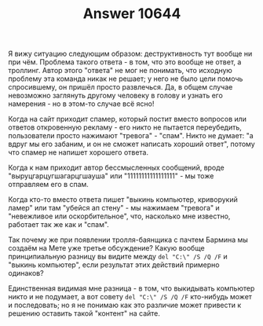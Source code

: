 ﻿---
title: "Answer 10644"
se.owner.user_id: 178779
se.owner.display_name: "Pavel Mayorov"
se.owner.link: "https://ru.meta.stackoverflow.com/users/178779/pavel-mayorov"
se.answer_id: 10644
se.question_id: 10617
se.post_type: answer
se.is_accepted: False
---
<p>Я вижу ситуацию следующим образом: деструктивность тут вообще ни при чём. Проблема такого ответа - в том, что это вообще не ответ, а троллинг. Автор этого &quot;ответа&quot; не мог не понимать, что исходную проблему эта команда никак не решает; у него не было цели помочь спросившему, он пришёл просто развлечься. Да, в общем случае невозможно заглянуть другому человеку в голову и узнать его намерения - но в этом-то случае всё ясно!</p>
<p>Когда на сайт приходит спамер, который постит вместо вопросов или ответов откровенную рекламу - его никто не пытается переубедить, пользователи просто нажимают &quot;тревога&quot; - &quot;спам&quot;. Никто не думает: &quot;а вдруг мы его забаним, и он не сможет написать хороший ответ&quot;, потому что спамер не напишет хорошего ответа.</p>
<p>Когда к нам приходит автор бессмысленных сообщений, вроде &quot;выруцгарцугшагарцгшауша&quot; или &quot;11111111111111111&quot; - мы тоже отправляем его в спам.</p>
<p>Когда кто-то вместо ответа пишет &quot;выкинь компьютер, криворукий ламер&quot; или там &quot;убейся ап стену&quot; - мы нажимаем &quot;тревога&quot; и &quot;невежливое или оскорбительное&quot;, что, насколько мне известно, работает так же как и &quot;спам&quot;.</p>
<p>Так почему же при появлении тролля-баянщика с пачтем Бармина мы создаём на Мете уже третье обсуждение? Какую вообще принципиальную разницу вы видите между <code>del &quot;C:\&quot; /S /Q /F</code> и &quot;выкинь компьютер&quot;, если результат этих действий примерно одинаков?</p>
<p>Единственная видимая мне разница - в том, что выкидывать компьютер никто и не подумает, а вот совету <code>del &quot;C:\&quot; /S /Q /F</code> кто-нибудь может и последовать; но я не понимаю как это различие может привести к решению оставить такой &quot;контент&quot; на сайте.</p>
